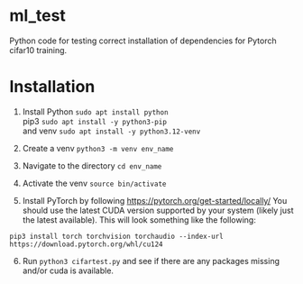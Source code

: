 # ml_test
Python code for testing correct installation of dependencies for Pytorch cifar10 training.

# Installation

1) Install Python `sudo apt install python`  
 pip3 `sudo apt install -y python3-pip`  
 and venv `sudo apt install -y python3.12-venv`

2) Create a venv `python3 -m venv env_name`

3) Navigate to the directory `cd env_name`

4) Activate the venv `source bin/activate`

5) Install PyTorch by following https://pytorch.org/get-started/locally/ You should use the latest CUDA version supported by your system (likely just the latest available). This will look something like the following:  
```
pip3 install torch torchvision torchaudio --index-url https://download.pytorch.org/whl/cu124
```

6) Run `python3 cifartest.py` and see if there are any packages missing and/or cuda is available.